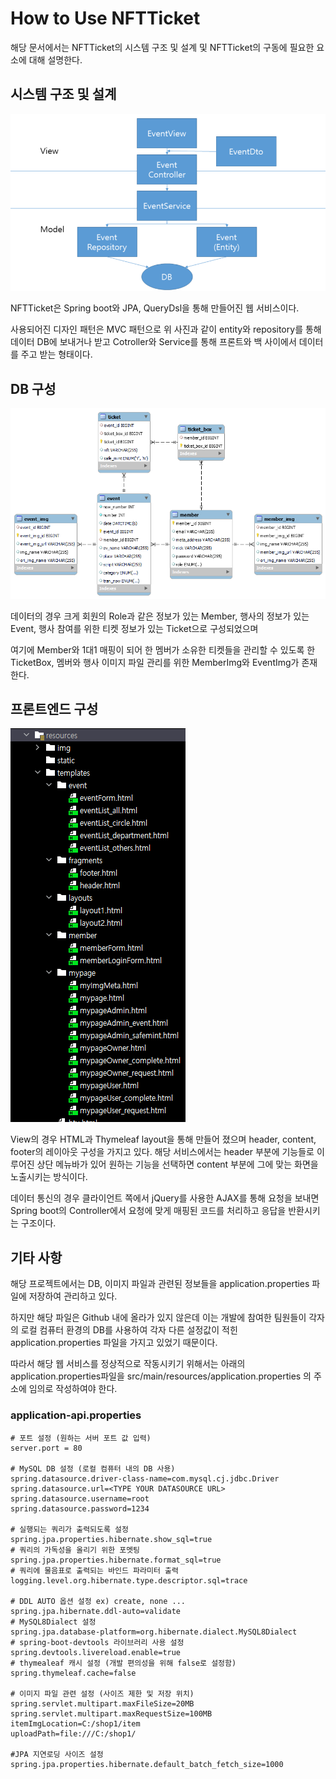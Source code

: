 How to Use NFTTicket
==========================
해당 문서에서는 NFTTicket의 시스템 구조 및 설계 및
NFTTicket의 구동에 필요한 요소에 대해 설명한다.

시스템 구조 및 설계
-------------------
![Back-end구성도](src/main/resources/img/mvc.png)

NFTTicket은 Spring boot와 JPA, QueryDsl을 통해
만들어진 웹 서비스이다.

사용되어진 디자인 패턴은 MVC 패턴으로 위 사진과 같이
entity와 repository를 통해 데이터 DB에 보내거나 받고 Cotroller와 Service를
통해 프론트와 백 사이에서 데이터를 주고 받는 형태이다.

## DB 구성
![DB구성도](src/main/resources/img/ERD.png)

데이터의 경우 크게 회원의 Role과 같은 정보가 있는 Member,
행사의 정보가 있는 Event, 행사 참여를 위한 티켓 정보가 있는 Ticket으로 구성되었으며

여기에 Member와 1대1 매핑이 되어 한 멤버가 소유한 티켓들을 관리할 수
있도록 한 TicketBox, 
멤버와 행사 이미지 파일 관리를 위한 MemberImg와 EventImg가 존재한다.

## 프론트엔드 구성
![Front-end구성도](src/main/resources/img/front.png)

View의 경우 HTML과 Thymeleaf layout을 통해 만들어 졌으며
header, content, footer의 레이아웃 구성을 가지고 있다. 해당 서비스에서는
header 부분에 기능들로 이루어진 상단 메뉴바가 있어 원하는 기능을 선택하면
content 부분에 그에 맞는 화면을 노출시키는 방식이다.

데이터 통신의 경우 클라이언트 쪽에서 jQuery를 사용한 AJAX를 통해
요청을 보내면 Spring boot의 Controller에서 요청에 맞게 매핑된 코드를
처리하고 응답을 반환시키는 구조이다.



기타 사항
------

해당 프로젝트에서는 DB, 이미지 파일과 관련된 정보들을
application.properties 파일에 저장하여 관리하고 있다.

하지만 해당 파일은 Github 내에 올라가 있지 않은데 이는
개발에 참여한 팀원들이 각자의 로컬 컴퓨터 환경의 DB를 사용하여
각자 다른 설정값이 적힌 application.properties 파일을 가지고 있었기 때문이다.

따라서 해당 웹 서비스를 정상적으로 작동시키기 위해서는
아래의 application.properties파일을 src/main/resources/application.properties 의 주소에
임의로 작성하여야 한다.

### application-api.properties
```PROPERTIES
# 포트 설정 (원하는 서버 포트 값 입력)
server.port = 80

# MySQL DB 설정 (로컬 컴퓨터 내의 DB 사용)
spring.datasource.driver-class-name=com.mysql.cj.jdbc.Driver
spring.datasource.url=<TYPE YOUR DATASOURCE URL>
spring.datasource.username=root
spring.datasource.password=1234

# 실행되는 쿼리가 출력되도록 설정
spring.jpa.properties.hibernate.show_sql=true
# 쿼리의 가독성을 올리기 위한 포멧팅
spring.jpa.properties.hibernate.format_sql=true
# 쿼리에 물음표로 출력되는 바인드 파라미터 출력
logging.level.org.hibernate.type.descriptor.sql=trace

# DDL AUTO 옵션 설정 ex) create, none ...
spring.jpa.hibernate.ddl-auto=validate
# MySQL8Dialect 설정
spring.jpa.database-platform=org.hibernate.dialect.MySQL8Dialect
# spring-boot-devtools 라이브러리 사용 설정
spring.devtools.livereload.enable=true
# thymealeaf 캐시 설정 (개발 편의성을 위해 false로 설정함)
spring.thymeleaf.cache=false

# 이미지 파일 관련 설정 (사이즈 제한 및 저장 위치)
spring.servlet.multipart.maxFileSize=20MB
spring.servlet.multipart.maxRequestSize=100MB
itemImgLocation=C:/shop1/item
uploadPath=file:///C:/shop1/

#JPA 지연로딩 사이즈 설정
spring.jpa.properties.hibernate.default_batch_fetch_size=1000
```